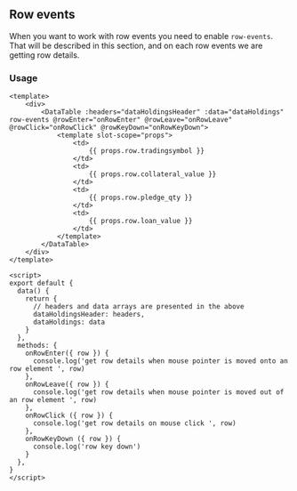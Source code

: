 ## Row events

When you want to work with row events you need to enable `row-events`. That will be described in this section, and on each row events we are getting row details.

### Usage
```vue
<template>
	<div>
		<DataTable :headers="dataHoldingsHeader" :data="dataHoldings" row-events @rowEnter="onRowEnter" @rowLeave="onRowLeave" @rowClick="onRowClick" @rowKeyDown="onRowKeyDown">
			<template slot-scope="props">
				<td>
					{{ props.row.tradingsymbol }}
				</td>
				<td>
					{{ props.row.collateral_value }}
				</td>
				<td>
					{{ props.row.pledge_qty }}
				</td>
				<td>
					{{ props.row.loan_value }}
				</td>
			</template>
		</DataTable>
	</div>
</template>

<script>
export default {
  data() {
    return {
      // headers and data arrays are presented in the above
      dataHoldingsHeader: headers,
      dataHoldings: data
    }
  },
  methods: {
    onRowEnter({ row }) {
      console.log('get row details when mouse pointer is moved onto an row element ', row)
    },
    onRowLeave({ row }) {
      console.log('get row details when mouse pointer is moved out of an row element ', row)
    },
    onRowClick ({ row }) {
      console.log('get row details on mouse click ', row)
    },
    onRowKeyDown ({ row }) {
      console.log('row key down')
    }
  },
}
</script>
```

<div>
	<DataTable :headers="dataHoldingsHeader" :data="dataHoldings" row-events @rowEnter="onRowEnter" @rowLeave="onRowLeave" @rowClick="onRowClick" @rowKeyDown="onRowKeyDown">
		<template slot-scope="props">
			<td>
				{{ props.row.tradingsymbol }}
			</td>
			<td>
				{{ props.row.collateral_value }}
			</td>
			<td>
				{{ props.row.pledge_qty }}
			</td>
			<td>
				{{ props.row.loan_value }}
			</td>
		</template>
	</DataTable>
</div>

<script>
import DataTable from "../.vuepress/components/SimpleUI/components/DataTable"

export default {
	components: {
		"DataTable": DataTable
	},
	data () {
		return {
			toolbar: false,
			dataHoldingsHeader: [{
				class: [],
				label: "Symbol",
				search: true,
				field: "tradingsymbol"
			}, {
				class: [],
				label: "Max available (₹)",
				field: "collateral_value"
			}, {
				class: [],
				label: "Pledge Qty",
				field: "pledge_qty"
			}, {
				class: [],
				label: "Amount required (₹)",
				field: "loan_value"
			}],
			dataHoldings: [{
				"tradingsymbol": "QUICKHEAL",
				"loan_value": 253.25,
				"quantity": 1.0,
				"pledge_qty": 1.0,
				"collateral_value": 127.0
			}, {
				"tradingsymbol": "UPL",
				"loan_value": 734.85,
				"quantity": 1.0,
				"pledge_qty": 1.0,
				"collateral_value": 367.0
			}, {
				"tradingsymbol": "L&TFH",
				"loan_value": 330.9,
				"quantity": 2.0,
				"pledge_qty": 2.0,
				"collateral_value": 165.0
			}, {
				"tradingsymbol": "AXISBANK",
				"loan_value": 7011.4,
				"quantity": 11.0,
				"pledge_qty": 11.0,
				"collateral_value": 3506.0
			}, {
				"tradingsymbol": "WONDERLA",
				"loan_value": 309.15,
				"quantity": 1.0,
				"pledge_qty": 1.0,
				"collateral_value": 155.0
			}, {
				"tradingsymbol": "IDFCBANK",
				"loan_value": 44.9,
				"quantity": 1.0,
				"pledge_qty": 1.0,
				"collateral_value": 22.0
			}]
		}
	},
	methods: {
		onRowEnter ({ row }) {
			console.log('get row details when mouse pointer is moved onto an row element ', row)
    },
    onRowLeave ({ row }) {
      console.log('get row details when mouse pointer is moved out of an row element ', row)
    },
    onRowClick ({ row }) {
      console.log('row click')
    },
    onRowKeyDown ({ row }) {
      console.log('row key down')
    }
	}
}
</script>
